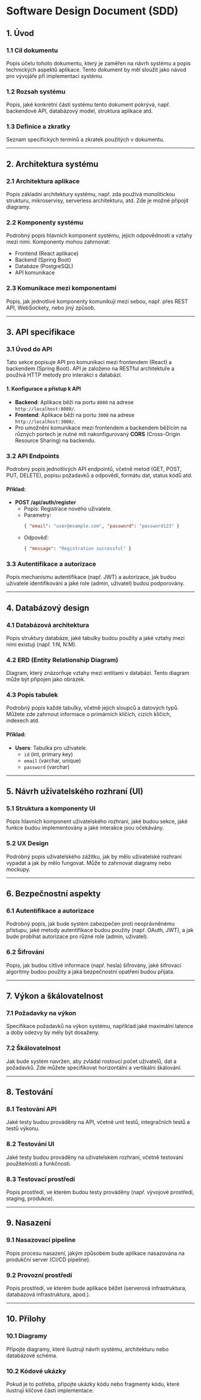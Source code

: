 # Software Design Document (SDD)

## 1. Úvod

### 1.1 Cíl dokumentu
Popis účelu tohoto dokumentu, který je zaměřen na návrh systému a popis technických aspektů aplikace. Tento dokument by měl sloužit jako návod pro vývojáře při implementaci systému.

### 1.2 Rozsah systému
Popis, jaké konkrétní části systému tento dokument pokrývá, např. backendové API, databázový model, struktura aplikace atd.

### 1.3 Definice a zkratky
Seznam specifických termínů a zkratek použitých v dokumentu.

---

## 2. Architektura systému

### 2.1 Architektura aplikace
Popis základní architektury systému, např. zda používá monolitickou strukturu, mikroservisy, serverless architekturu, atd. Zde je možné připojit diagramy.

### 2.2 Komponenty systému
Podrobný popis hlavních komponent systému, jejich odpovědnosti a vztahy mezi nimi. Komponenty mohou zahrnovat:
- Frontend (React aplikace)
- Backend (Spring Boot)
- Databáze (PostgreSQL)
- API komunikace

### 2.3 Komunikace mezi komponentami
Popis, jak jednotlivé komponenty komunikují mezi sebou, např. přes REST API, WebSockety, nebo jiný způsob.

---

## 3. API specifikace

### 3.1 Úvod do API
Tato sekce popisuje API pro komunikaci mezi frontendem (React) a backendem (Spring Boot). API je založeno na RESTful architektuře a používá HTTP metody pro interakci s databází.

#### 1. Konfigurace a přístup k API

- **Backend**: Aplikace běží na portu `8080` na adrese `http://localhost:8080/`.
- **Frontend**: Aplikace běží na portu `3000` na adrese `http://localhost:3000/`.
- Pro umožnění komunikace mezi frontendem a backendem běžícím na různých portech je nutné mít nakonfigurovaný **CORS** (Cross-Origin Resource Sharing) na backendu.

### 3.2 API Endpoints
Podrobný popis jednotlivých API endpointů, včetně metod (GET, POST, PUT, DELETE), popisu požadavků a odpovědí, formátu dat, status kódů atd.

#### Příklad:
- **POST /api/auth/register**
  - Popis: Registrace nového uživatele.
  - Parametry:
    ```json
    { "email": "user@example.com", "password": "password123" }
    ```
  - Odpověď:
    ```json
    { "message": "Registration successful" }
    ```

### 3.3 Autentifikace a autorizace
Popis mechanismu autentifikace (např. JWT) a autorizace, jak budou uživatelé identifikováni a jaké role (admin, uživatel) budou podporovány.

---

## 4. Databázový design

### 4.1 Databázová architektura
Popis struktury databáze, jaké tabulky budou použity a jaké vztahy mezi nimi existují (např. 1:N, N:M).

### 4.2 ERD (Entity Relationship Diagram)
Diagram, který znázorňuje vztahy mezi entitami v databázi. Tento diagram může být připojen jako obrázek.

### 4.3 Popis tabulek
Podrobný popis každé tabulky, včetně jejich sloupců a datových typů. Můžete zde zahrnout informace o primárních klíčích, cizích klíčích, indexech atd.

#### Příklad:
- **Users**: Tabulka pro uživatele.
  - `id` (int, primary key)
  - `email` (varchar, unique)
  - `password` (varchar)

---

## 5. Návrh uživatelského rozhraní (UI)

### 5.1 Struktura a komponenty UI
Popis hlavních komponent uživatelského rozhraní, jaké budou sekce, jaké funkce budou implementovány a jaké interakce jsou očekávány.

### 5.2 UX Design
Podrobný popis uživatelského zážitku, jak by mělo uživatelské rozhraní vypadat a jak by mělo fungovat. Může to zahrnovat diagramy nebo mockupy.

---

## 6. Bezpečnostní aspekty

### 6.1 Autentifikace a autorizace
Podrobný popis, jak bude systém zabezpečen proti neoprávněnému přístupu, jaké metody autentifikace budou použity (např. OAuth, JWT), a jak bude probíhat autorizace pro různé role (admin, uživatel).

### 6.2 Šifrování
Popis, jak budou citlivé informace (např. hesla) šifrovány, jaké šifrovací algoritmy budou použity a jaká bezpečnostní opatření budou přijata.

---

## 7. Výkon a škálovatelnost

### 7.1 Požadavky na výkon
Specifikace požadavků na výkon systému, například jaké maximální latence a doby odezvy by měly být dosaženy.

### 7.2 Škálovatelnost
Jak bude systém navržen, aby zvládal rostoucí počet uživatelů, dat a požadavků. Zde můžete specifikovat horizontální a vertikální škálování.

---

## 8. Testování

### 8.1 Testování API
Jaké testy budou prováděny na API, včetně unit testů, integračních testů a testů výkonu.

### 8.2 Testování UI
Jaké testy budou prováděny na uživatelském rozhraní, včetně testování použitelnosti a funkčnosti.

### 8.3 Testovací prostředí
Popis prostředí, ve kterém budou testy prováděny (např. vývojové prostředí, staging, produkce).

---

## 9. Nasazení

### 9.1 Nasazovací pipeline
Popis procesu nasazení, jakým způsobem bude aplikace nasazována na produkční server (CI/CD pipeline).

### 9.2 Provozní prostředí
Popis prostředí, ve kterém bude aplikace běžet (serverová infrastruktura, databázová infrastruktura, apod.).

---

## 10. Přílohy

### 10.1 Diagramy
Připojte diagramy, které ilustrují návrh systému, architekturu nebo databázové schéma.

### 10.2 Kódové ukázky
Pokud je to potřeba, připojte ukázky kódu nebo fragmenty kódu, které ilustrují klíčové části implementace.

